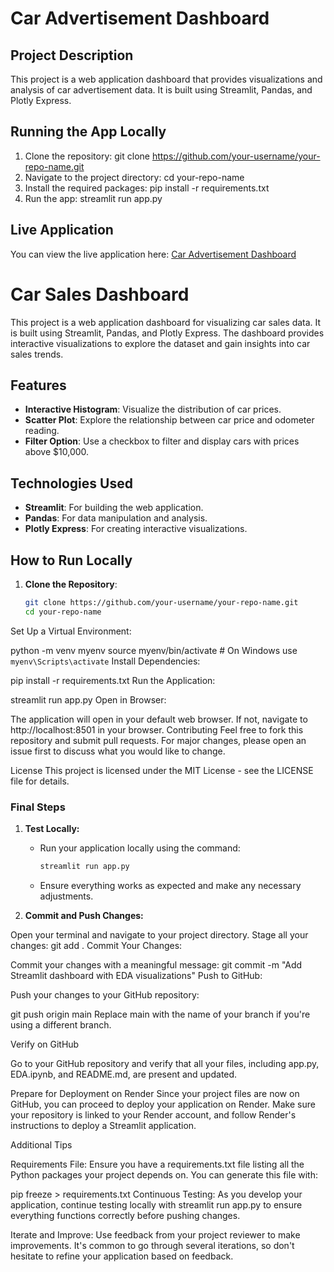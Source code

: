 # Car Advertisement Dashboard

## Project Description
This project is a web application dashboard that provides visualizations and analysis of car advertisement data. It is built using Streamlit, Pandas, and Plotly Express.

## Running the App Locally
1. Clone the repository:
git clone https://github.com/your-username/your-repo-name.git
2. Navigate to the project directory:
cd your-repo-name
3. Install the required packages:
pip install -r requirements.txt
4. Run the app:
streamlit run app.py

## Live Application
You can view the live application here: [Car Advertisement Dashboard](https://<APP_NAME>.onrender.com/)

# Car Sales Dashboard

This project is a web application dashboard for visualizing car sales data. It is built using Streamlit, Pandas, and Plotly Express. The dashboard provides interactive visualizations to explore the dataset and gain insights into car sales trends.

## Features

- **Interactive Histogram**: Visualize the distribution of car prices.
- **Scatter Plot**: Explore the relationship between car price and odometer reading.
- **Filter Option**: Use a checkbox to filter and display cars with prices above $10,000.

## Technologies Used

- **Streamlit**: For building the web application.
- **Pandas**: For data manipulation and analysis.
- **Plotly Express**: For creating interactive visualizations.

## How to Run Locally

1. **Clone the Repository**:
   ```bash
   git clone https://github.com/your-username/your-repo-name.git
   cd your-repo-name
Set Up a Virtual Environment:

python -m venv myenv
source myenv/bin/activate  # On Windows use `myenv\Scripts\activate`
Install Dependencies:

pip install -r requirements.txt
Run the Application:

streamlit run app.py
Open in Browser:

The application will open in your default web browser. If not, navigate to http://localhost:8501 in your browser.
Contributing
Feel free to fork this repository and submit pull requests. For major changes, please open an issue first to discuss what you would like to change.

License
This project is licensed under the MIT License - see the LICENSE file for details.


### Final Steps

1. **Test Locally:**
   - Run your application locally using the command:
     ```bash
     streamlit run app.py
     ```
   - Ensure everything works as expected and make any necessary adjustments.

2. **Commit and Push Changes:**

Open your terminal and navigate to your project directory.
Stage all your changes:
git add .
Commit Your Changes:

Commit your changes with a meaningful message:
git commit -m "Add Streamlit dashboard with EDA visualizations"
Push to GitHub:

Push your changes to your GitHub repository:

git push origin main
Replace main with the name of your branch if you're using a different branch.

Verify on GitHub

Go to your GitHub repository and verify that all your files, including app.py, EDA.ipynb, and README.md, are present and updated.

Prepare for Deployment on Render
Since your project files are now on GitHub, you can proceed to deploy your application on Render. Make sure your repository is linked to your Render account, and follow Render's instructions to deploy a Streamlit application.

Additional Tips

Requirements File: Ensure you have a requirements.txt file listing all the Python packages your project depends on. You can generate this file with:

pip freeze > requirements.txt
Continuous Testing: As you develop your application, continue testing locally with streamlit run app.py to ensure everything functions correctly before pushing changes.

Iterate and Improve: Use feedback from your project reviewer to make improvements. It's common to go through several iterations, so don't hesitate to refine your application based on feedback.